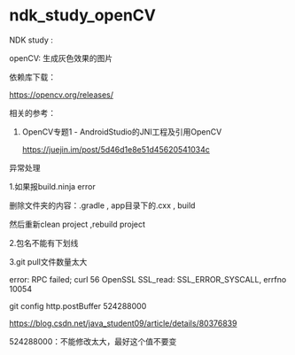 # ndk_study_openCV

NDK study :

openCV: 生成灰色效果的图片

依赖库下载：

https://opencv.org/releases/


相关的参考：

1. OpenCV专题1 - AndroidStudio的JNI工程及引用OpenCV

   https://juejin.im/post/5d46d1e8e51d45620541034c

异常处理

1.如果报build.ninja error

删除文件夹的内容：.gradle ,  app目录下的.cxx , build

然后重新clean project ,rebuild project

2.包名不能有下划线

3.git pull文件数量太大

error: RPC failed; curl 56 OpenSSL SSL_read: SSL_ERROR_SYSCALL, errfno 10054

git config http.postBuffer 524288000 

https://blog.csdn.net/java_student09/article/details/80376839

524288000：不能修改太大，最好这个值不要变
